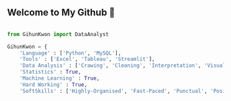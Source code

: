 <!-- ### ![header](https://capsule-render.vercel.app/api?type=transparent&color=0969DA&height=200&section=header&text=Welcome%20to%20My%20Github&fontSize=50&fontColor=00FF00) -->

## Welcome to My Github 👋

```python

from GihunKwon import DataAnalyst

GihunKwon = {
    'Language' : ['Python', 'MySQL'],
    'Tools' : ['Excel', 'Tableau', 'Streamlit'],
    'Data Analysis' : ['Crawing', 'Cleaning', 'Interpretation', 'Visualisation'],
    'Statistics' : True,
    'Machine Learning' : True,
    'Hard Working' : True,
    'SoftSkills' : ['Highly-Organised', 'Fast-Paced', 'Punctual', 'Positive', 'Adept', 'Detail-Oriented']




```



<!--
**GRetriever/GRetriever** is a ✨ _special_ ✨ repository because its `README.md` (this file) appears on your GitHub profile.

Here are some ideas to get you started:

- 🔭 I’m currently working on ...
- 🌱 I’m currently learning ...
- 👯 I’m looking to collaborate on ...
- 🤔 I’m looking for help with ...
- 💬 Ask me about ...
- 📫 How to reach me: ...
- 😄 Pronouns: ...
- ⚡ Fun fact: ...
-->
